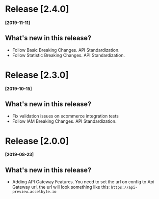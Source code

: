 # Release [2.4.0]
**[2019-11-11]**

## What's new in this release?
* Follow Basic Breaking Changes. API Standardization.
* Follow Statistic Breaking Changes. API Standardization.

# Release [2.3.0]
**[2019-10-15]**

## What's new in this release?
* Fix validation issues on ecommerce integration tests
* Follow IAM Breaking Changes. API Standardization.

# Release [2.0.0]
**[2019-08-23]**

## What's new in this release?
* Adding API Gateway Features. You need to set the url on config to Api Gateway url, the url will look something like this: `https://api-preview.accelbyte.io`
